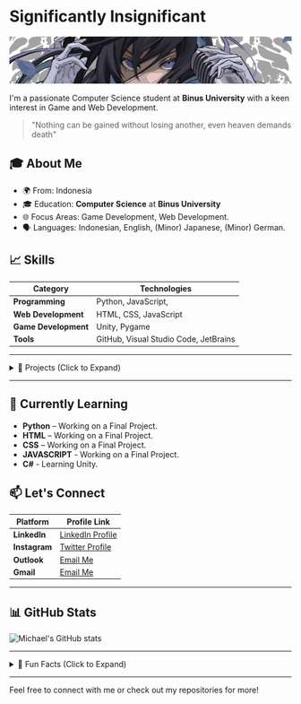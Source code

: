 # Significantly Insignificant

![Header Image](ado2wp.jpg)

I'm a passionate Computer Science student at **Binus University** with a keen interest in Game and Web Development.

> "Nothing can be gained without losing another, even heaven demands death"

## 🎓 About Me
- 🌍 From: Indonesia
- 🎓 Education: **Computer Science** at **Binus University**
- 🌐 Focus Areas: Game Development, Web Development.
- 🗣️ Languages: Indonesian, English, (Minor) Japanese, (Minor) German.

## 📈 Skills

| Category             | Technologies                                             |
|----------------------|----------------------------------------------------------|
| **Programming**      | Python, JavaScript,                                      |
| **Web Development**  | HTML, CSS, JavaScript                                    |
| **Game Development** | Unity, Pygame                                            |
| **Tools**            | GitHub, Visual Studio Code, JetBrains                    |

---

<details>
  <summary>🚀 Projects (Click to Expand)</summary>

| Project Name            | Description                                                                                                 | Tech Stack               | Link                       |
|-------------------------|-------------------------------------------------------------------------------------------------------------|--------------------------|----------------------------|
| **A Witch's Hell**      | An endless Bullet hell game inspired by Project TOUHOU.                                                     | Python, Pygame           | [View on GitHub](https://github.com/yourusername/project1) |
| **Treasure Keeper**     | An Expense and Income tracking web-app                                                                      | HTML, CSS, JAVASCRIPT    | [View on GitHub](https://github.com/yourusername/project2) |
| **Personal Website**    | A Personal Website to contact and get to know me more.                                                      | HTML, CSS, JAVASCRIPT    | [View on GitHub](https://github.com/yourusername/project3) |

</details>

---

## 🌱 Currently Learning
- **Python** – Working on a Final Project.
- **HTML** – Working on a Final Project.
- **CSS** – Working on a Final Project.
- **JAVASCRIPT** - Working on a Final Project.
- **C#** - Learning Unity.

## 📫 Let's Connect
| Platform          | Profile Link                                                                                                                                    |
|-------------------|-------------------------------------------------------------------------------------------------------------------------------------------------|
| **LinkedIn**      | [LinkedIn Profile](https://www.linkedin.com/in/michael-arianno-chandrarieta-06bb0928a/)                                                         |
| **Instagram**     | [Twitter Profile](https://www.instagram.com/michael.arianno/)                                                                                   |
| **Outlook**       | [Email Me](mailto:michael.chandrarieta@binus.ac.id)                                                                                             |
| **Gmail**         | [Email Me](mailto:mchandrarietta@gmail.com)                                                                                                     |

---

## 📊 GitHub Stats

![Michael's GitHub stats](https://github-readme-stats.vercel.app/api?username=MichaelFirstAC&show_icons=true&theme=radical)

---

<details>
  <summary>🌟 Fun Facts (Click to Expand)</summary>
  
  - 🎮 I'm an avid gamer, i enjoy Story and RPG based games.
  - 🏍 I own and drive a CBR250RR SP QS.
  - 🏎 I'm a Car/Bike enthusiast.
  - 🎵 I'm a Hoshiyomi.
  - 🎤 I'm an Ado Fan.
  
</details>

---

Feel free to connect with me or check out my repositories for more!
